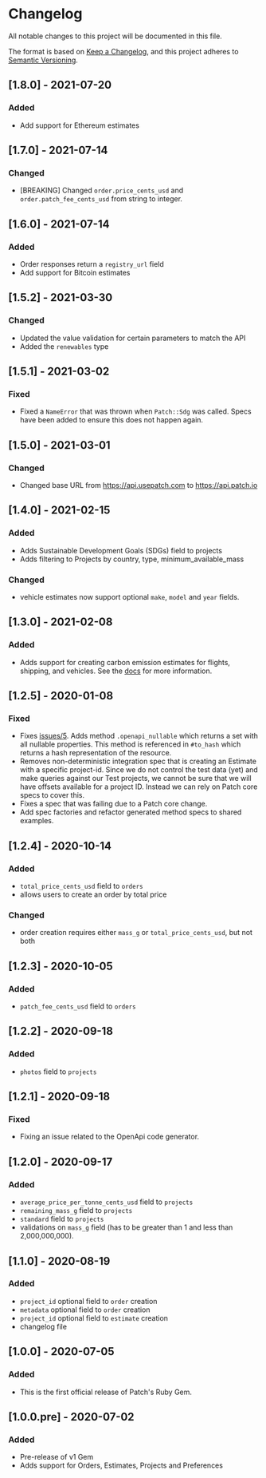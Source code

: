 # Changelog

All notable changes to this project will be documented in this file.

The format is based on [Keep a Changelog](https://keepachangelog.com/en/1.0.0/),
and this project adheres to [Semantic Versioning](https://semver.org/spec/v2.0.0.html).

## [1.8.0] - 2021-07-20

### Added

- Add support for Ethereum estimates
## [1.7.0] - 2021-07-14

### Changed

- [BREAKING] Changed `order.price_cents_usd` and `order.patch_fee_cents_usd` from string to integer.

## [1.6.0] - 2021-07-14

### Added

- Order responses return a `registry_url` field
- Add support for Bitcoin estimates

## [1.5.2] - 2021-03-30

### Changed

- Updated the value validation for certain parameters to match the API
- Added the `renewables` type

## [1.5.1] - 2021-03-02

### Fixed

- Fixed a `NameError` that was thrown when `Patch::Sdg` was called. Specs have been added to ensure this does not happen again.

## [1.5.0] - 2021-03-01

### Changed

- Changed base URL from https://api.usepatch.com to https://api.patch.io

## [1.4.0] - 2021-02-15

### Added

- Adds Sustainable Development Goals (SDGs) field to projects
- Adds filtering to Projects by country, type, minimum_available_mass

### Changed

- vehicle estimates now support optional `make`, `model` and `year` fields.

## [1.3.0] - 2021-02-08

### Added

- Adds support for creating carbon emission estimates for flights, shipping, and vehicles. See the [docs](https://docs.patch.io/#/?id=estimates) for more information.

## [1.2.5] - 2020-01-08

### Fixed

- Fixes [issues/5](https://github.com/patch-technology/patch-ruby/issues/5). Adds method `.openapi_nullable` which returns a set with all nullable properties. This method is referenced in `#to_hash` which returns a hash representation of the resource.
- Removes non-deterministic integration spec that is creating an Estimate with a specific project-id. Since we do not control the test data (yet) and make queries against our Test projects, we cannot be sure that we will have offsets available for a project ID. Instead we can rely on Patch core specs to cover this.
- Fixes a spec that was failing due to a Patch core change.
- Add spec factories and refactor generated method specs to shared examples.

## [1.2.4] - 2020-10-14

### Added

- `total_price_cents_usd` field to `orders`
- allows users to create an order by total price

### Changed

- order creation requires either `mass_g` or `total_price_cents_usd`, but not both

## [1.2.3] - 2020-10-05

### Added

- `patch_fee_cents_usd` field to `orders`

## [1.2.2] - 2020-09-18

### Added

- `photos` field to `projects`

## [1.2.1] - 2020-09-18

### Fixed

- Fixing an issue related to the OpenApi code generator.

## [1.2.0] - 2020-09-17

### Added

- `average_price_per_tonne_cents_usd` field to `projects`
- `remaining_mass_g` field to `projects`
- `standard` field to `projects`
- validations on `mass_g` field (has to be greater than 1 and less than 2,000,000,000).

## [1.1.0] - 2020-08-19

### Added

- `project_id` optional field to `order` creation
- `metadata` optional field to `order` creation
- `project_id` optional field to `estimate` creation
- changelog file

## [1.0.0] - 2020-07-05

### Added

- This is the first official release of Patch's Ruby Gem.

## [1.0.0.pre] - 2020-07-02

### Added

- Pre-release of v1 Gem
- Adds support for Orders, Estimates, Projects and Preferences
